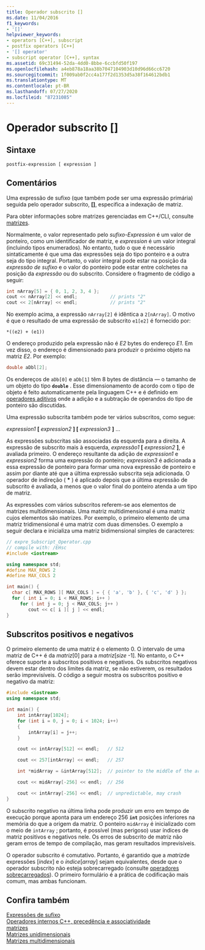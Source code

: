```yaml
---
title: Operador subscrito []
ms.date: 11/04/2016
f1_keywords:
- '[]'
helpviewer_keywords:
- operators [C++], subscript
- postfix operators [C++]
- '[] operator'
- subscript operator [C++], syntax
ms.assetid: 69c31494-52da-4dd0-8bbe-6ccbfd50f197
ms.openlocfilehash: a4eb878a18aa38b7047104903d10d96d66cc6720
ms.sourcegitcommit: 1f009ab0f2cc4a177f2d1353d5a38f164612bdb1
ms.translationtype: MT
ms.contentlocale: pt-BR
ms.lasthandoff: 07/27/2020
ms.locfileid: "87231085"
---
```

# <a name="subscript-operator-"></a>Operador subscrito []

## <a name="syntax"></a>Sintaxe

```
postfix-expression [ expression ]
```

## <a name="remarks"></a>Comentários

Uma expressão de sufixo (que também pode ser uma expressão primária) seguida pelo operador subscrito, **[]**, especifica a indexação de matriz.

Para obter informações sobre matrizes gerenciadas em C++/CLI, consulte [matrizes](../extensions/arrays-cpp-component-extensions.md).

Normalmente, o valor representado pelo *sufixo-Expression* é um valor de ponteiro, como um identificador de matriz, e *expression* é um valor integral (incluindo tipos enumerados). No entanto, tudo o que é necessário sintaticamente é que uma das expressões seja do tipo ponteiro e a outra seja do tipo integral. Portanto, o valor integral pode estar na posição da *expressão de sufixo* e o valor do ponteiro pode estar entre colchetes na posição da *expressão* ou do subscrito. Considere o fragmento de código a seguir:

```cpp
int nArray[5] = { 0, 1, 2, 3, 4 };
cout << nArray[2] << endl;            // prints "2"
cout << 2[nArray] << endl;            // prints "2"
```

No exemplo acima, a expressão `nArray[2]` é idêntica a `2[nArray]`. O motivo é que o resultado de uma expressão de subscrito `e1[e2]` é fornecido por:

`*((e2) + (e1))`

O endereço produzido pela expressão não é *E2* bytes do endereço *E1*. Em vez disso, o endereço é dimensionado para produzir o próximo objeto na matriz *E2*. Por exemplo:

```cpp
double aDbl[2];
```

Os endereços de `aDb[0]` e `aDb[1]` têm 8 bytes de distância — o tamanho de um objeto do tipo **`double`** . Esse dimensionamento de acordo com o tipo de objeto é feito automaticamente pela linguagem C++ e é definido em [operadores aditivos](../cpp/additive-operators-plus-and.md) onde a adição e a subtração de operandos do tipo de ponteiro são discutidas.

Uma expressão subscrita também pode ter vários subscritos, como segue:

*expression1* **[** *expression2* **] [** *expression3* **]** ...

As expressões subscritas são associadas da esquerda para a direita. A expressão de subscrito mais à esquerda, *expressão1* **[** *expression2* **]**, é avaliada primeiro. O endereço resultante da adição de *expression1* e *expression2* forma uma expressão do ponteiro; *expression3* é adicionada a essa expressão de ponteiro para formar uma nova expressão de ponteiro e assim por diante até que a última expressão subscrita seja adicionada. O operador de indireção ( <strong>\*</strong> ) é aplicado depois que a última expressão de subscrito é avaliada, a menos que o valor final do ponteiro atenda a um tipo de matriz.

As expressões com vários subscritos referem-se aos elementos de matrizes multidimensionais. Uma matriz multidimensional é uma matriz cujos elementos são matrizes. Por exemplo, o primeiro elemento de uma matriz tridimensional é uma matriz com duas dimensões. O exemplo a seguir declara e inicializa uma matriz bidimensional simples de caracteres:

```cpp
// expre_Subscript_Operator.cpp
// compile with: /EHsc
#include <iostream>

using namespace std;
#define MAX_ROWS 2
#define MAX_COLS 2

int main() {
  char c[ MAX_ROWS ][ MAX_COLS ] = { { 'a', 'b' }, { 'c', 'd' } };
  for ( int i = 0; i < MAX_ROWS; i++ )
     for ( int j = 0; j < MAX_COLS; j++ )
        cout << c[ i ][ j ] << endl;
}
```

## <a name="positive-and-negative-subscripts"></a>Subscritos positivos e negativos

O primeiro elemento de uma matriz é o elemento 0. O intervalo de uma matriz de C++ é da *matriz*[0] para a *matriz*[*size* -1]. No entanto, o C++ oferece suporte a subscritos positivos e negativos. Os subscritos negativos devem estar dentro dos limites da matriz, se não estiverem, os resultados serão imprevisíveis. O código a seguir mostra os subscritos positivo e negativo da matriz:

```cpp
#include <iostream>
using namespace std;

int main() {
    int intArray[1024];
    for (int i = 0, j = 0; i < 1024; i++)
    {
        intArray[i] = j++;
    }

    cout << intArray[512] << endl;   // 512

    cout << 257[intArray] << endl;   // 257

    int *midArray = &intArray[512];  // pointer to the middle of the array

    cout << midArray[-256] << endl;  // 256

    cout << intArray[-256] << endl;  // unpredictable, may crash
}
```

O subscrito negativo na última linha pode produzir um erro em tempo de execução porque aponta para um endereço 256 **`int`** posições inferiores na memória do que a origem da matriz. O ponteiro `midArray` é inicializado com o meio de `intArray` ; portanto, é possível (mas perigoso) usar índices de matriz positivos e negativos nele. Os erros de subscrito de matriz não geram erros de tempo de compilação, mas geram resultados imprevisíveis.

O operador subscrito é comutativo. Portanto, é garantido que a *matriz*de expressões [*index*] e o *índice*[*array*] sejam equivalentes, desde que o operador subscrito não esteja sobrecarregado (consulte [operadores sobrecarregados](../cpp/operator-overloading.md)). O primeiro formulário é a prática de codificação mais comum, mas ambas funcionam.

## <a name="see-also"></a>Confira também

[Expressões de sufixo](../cpp/postfix-expressions.md)<br/>
[Operadores internos C++, precedência e associatividade](../cpp/cpp-built-in-operators-precedence-and-associativity.md)<br/>
[matrizes](../cpp/arrays-cpp.md)<br/>
[Matrizes unidimensionais](../c-language/one-dimensional-arrays.md)<br/>
[Matrizes multidimensionais](../c-language/multidimensional-arrays-c.md)<br/>

